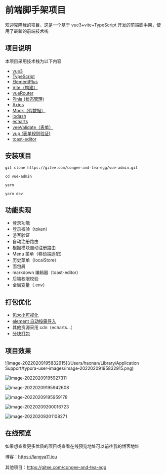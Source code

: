 # 前端脚手架项目

欢迎克隆我的项目，这是一个基于 vue3+vite+TypeScript 开发的前端脚手架，使用了最新的前端技术栈

## 项目说明

本项目采用技术栈为以下内容

- [vue3](https://v3.cn.vuejs.org/)
- [TypeScript](https://www.tslang.cn/index.html)
- [ElementPlus](https://element-plus.gitee.io/zh-CN/)
- [Vite（构建）](https://www.vitejs.net/)
- [vueRouter](https://router.vuejs.org/zh/)
- [Pinia (状态管理)](https://pinia.vuejs.org/)
- [Axios](https://www.axios-http.cn/docs/intro)
- [Mock（假数据）](http://mockjs.com/)
- [lodash](https://www.lodashjs.com/)
- [echarts](https://echarts.apache.org/zh/index.html)
- [veeValidate（表单）](https://vee-validate.logaretm.com/v4/)
- [yup (表单规则验证)](https://github.com/jquense/yup)
- [toast-editor](https://ui.toast.com/tui-editor)

## 安装项目

```
git clone https://gitee.com/congee-and-tea-egg/vue-admin.git

cd vue-admin

yarn

yarn dev
```

## 功能实现

- 登录功能
- 登录校验（token）
- 游客验证
- 自动注册路由
- 根据模块自动注册路由
- Menu 菜单（移动端适配）
- 历史菜单（localStore）
- 面包屑
- markdown 编辑器（toast-editor）
- 后端权限校验
- 全局变量（.env）

## 打包优化

- [包大小可视化](https://github.com/btd/rollup-plugin-visualizer)
- [element 自动按需导入](https://element-plus.gitee.io/zh-CN/guide/quickstart.html#%E6%8C%89%E9%9C%80%E5%AF%BC%E5%85%A5)
- 其他资源采用 cdn（echarts...）
- [分块打包](https://doc.houdunren.com/vue/4%20%E4%BC%98%E5%8C%96%E6%89%93%E5%8C%85.html#%E5%88%86%E5%9D%97%E6%89%93%E5%8C%85)

## 项目效果

![image-20220209195832915](/Users/haonan/Library/Application Support/typora-user-images/image-20220209195832915.png)

![image-20220209195927311](https://s2.loli.net/2022/02/09/wXOyeAxuojJp5iN.png)

![image-20220209195942608](https://s2.loli.net/2022/02/09/z4ePCrWgvFEDjR3.png)

![image-20220209195959178](https://s2.loli.net/2022/02/09/wrB5vsxkdRJUE91.png)

![image-20220209200016723](https://s2.loli.net/2022/02/09/b1jgeU3Etq95Jhw.png)

![image-20220209201108271](https://s2.loli.net/2022/02/09/9dONjSeoRUAlzZa.png)

## 在线预览

如果想查看更多优质的项目或查看在线预览地址可以前往我的博客地址

博客：https://langya11.icu

其他项目：https://gitee.com/congee-and-tea-egg

